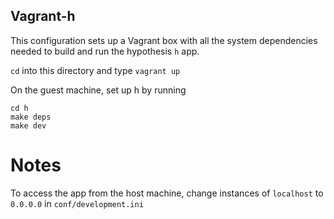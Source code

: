 ## Vagrant-h

This configuration sets up a Vagrant box with all the
system dependencies needed to build and run the hypothesis `h`
app.

`cd` into this directory and type `vagrant up`

On the guest machine, set up h by running

```
cd h
make deps
make dev
```

# Notes

To access the app from the host machine, change instances of `localhost`
to `0.0.0.0` in `conf/development.ini`
